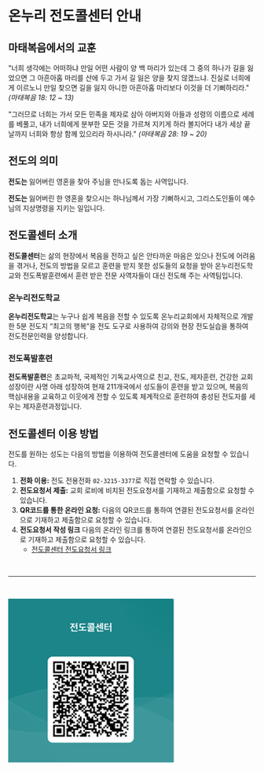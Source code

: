 <!-- ![Banner Image](../../public/banner.png) -->

# 온누리 전도콜센터 안내

## 마태복음에서의 교훈

"너희 생각에는 어떠하냐 만일 어떤 사람이 양 백 마리가 있는데 그 중의 하나가 길을 잃었으면 그 아흔아홉 마리를 산에 두고 가서 길 잃은 양을 찾지 않겠느냐. 진실로 너희에게 이르노니 만일 찾으면 길을 잃지 아니한 아흔아홉 마리보다 이것을 더 기뻐하리라." _(마태복음 18: 12 ~ 13)_

"그러므로 너희는 가서 모든 민족을 제자로 삼아 아버지와 아들과 성령의 이름으로 세례를 베풀고, 내가 너희에게 분부한 모든 것을 가르쳐 지키게 하라 볼지어다 내가 세상 끝날까지 너희와 항상 함께 있으리라 하시니라." _(마태복음 28: 19 ~ 20)_

## 전도의 의미

**전도는** 잃어버린 영혼을 찾아 주님을 만나도록 돕는 사역입니다.

**전도는** 잃어버린 한 영혼을 찾으시는 하나님께서 가장 기뻐하시고, 그리스도인들이 예수님의 지상명령을 지키는 일입니다.

## 전도콜센터 소개

**전도콜센터**는 삶의 현장에서 복음을 전하고 싶은 안타까운 마음은 있으나 전도에 어려움을 겪거나, 전도의 방법을 모르고 훈련을 받지 못한 성도들의 요청을 받아 온누리전도학교와 전도폭발훈련에서 훈련 받은 전문 사역자들이 대신 전도해 주는 사역팀입니다.

### 온누리전도학교

**온누리전도학교**는 누구나 쉽게 복음을 전할 수 있도록 온누리교회에서 자체적으로 개발한 5분 전도지 “최고의 행복”을 전도 도구로 사용하여 강의와 현장 전도실습을 통하여 전도전문인력을 양성합니다.

### 전도폭발훈련

**전도폭발훈련**은 초교파적, 국제적인 기독교사역으로 친교, 전도, 제자훈련, 건강한 교회 성장이란 사명 아래 성장하여 현재 211개국에서 성도들이 훈련을 받고 있으며, 복음의 핵심내용을 교육하고 이웃에게 전할 수 있도록 체계적으로 훈련하여 충성된 전도자를 세우는 제자훈련과정입니다.

## 전도콜센터 이용 방법

전도를 원하는 성도는 다음의 방법을 이용하여 전도콜센터에 도움을 요청할 수 있습니다.

1. **전화 이용:** 전도 전용전화 `02-3215-3377`로 직접 연락할 수 있습니다.
2. **전도요청서 제출:** 교회 로비에 비치된 전도요청서를 기재하고 제출함으로 요청할 수 있습니다.
3. **QR코드를 통한 온라인 요청:** 다음의 QR코드를 통하여 연결된 전도요청서를 온라인으로 기재하고 제출함으로 요청할 수 있습니다.
4. **전도요청서 작성 링크** 다음의 온라인 링크를 통하여 연결된 전도요청서를 온라인으로 기재하고 제출함으로 요청할 수 있습니다.
    - [전도콜센터 전도요청서 링크](https://forms.office.com/Pages/ResponsePage.aspx?id=DQSIkWdsW0yxEjajBLZtrQAAAAAAAAAAAAMAACaDp5JUQzU1MlVSSkJTQjhJSU9NTldVTkdNMVNPUy4u&origin=QRCode)

&nbsp;

---

&nbsp;

![QR code](../../public/qr_code.png)
